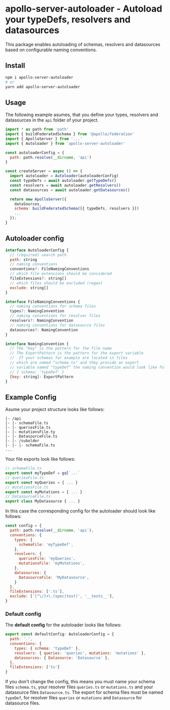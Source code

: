 # apollo-server-autoloader - Autoload your typeDefs, resolvers and datasources

This package enables autoloading of schemas, resolvers and datasources based on configurable naming conventions.

## Install

```bash
npm i apollo-server-autoloader
# or
yarn add apollo-server-autoloader
```

## Usage

The following example asumes, that you define your types, resolvers and datasources in the `api` folder of your project.

```js
import * as path from 'path'
import { buildFederatedSchema } from '@apollo/federation'
import { ApolloServer } from '...'
import { Autoloader } from 'apollo-server-autoloader'

const autoloaderConfig = {
  path: path.resolve(__dirname, 'api')
}

const createServer = async () => {
  import autoloader = Autoloader(autoloaderConfig)
  const typeDefs = await autoloader.getTypeDefs()
  const resolvers = await autoloader.getResolvers()
  const datasources = await autoloader.getDatasources()

  return new ApolloServer({
    dataSources,
    schema: buildFederatedSchema([{ typeDefs, resolvers }])
    ...
  });
}
```

## Autoloader config

```js
interface AutoloaderConfig {
  // (required) search path
  path: string
  // naming conventions
  conventions?: FileNamingConventions
  // which file extensions should be considered
  fileExtensions?: string[]
  // which files should be excluded (regex)
  exclude: string[]
}

interface FileNamingConventions {
  // naming conventions for schema files
  types?: NamingConvention
  // naming conventions for resolver files
  resolvers?: NamingConvention
  // naming conventions for datasource files
  datasources?: NamingConvention
}

interface NamingConvention {
  // The "key" is the pattern for the file name
  // The ExportPattern is the pattern for the export variable
  //  If your schemas for example are located in files
  // which are named "schema.ts" and they provide an export 
  // variable named "typeDef" the naming convention would look like follows:
  // { schema: 'typeDef' }
  [key: string]: ExportPattern
}
```

## Example Config

Asume your project structure looks like follows:

```
|- /api
|- |- schemaFile.ts
|- |- queriesFile.ts
|- |- mutationsFile.ty
|- |- DatasourceFile.ts
|- |- /subolder
|- |- |- schemaFile.ts
...
```

Your file exports look like follows:

```js
// schemaFile.ts
export const myTypeDef = gql`...`
// queriesFile.ts
export const myQueries = { ... }
// mutationsFile.ts
export const myMutations = { ... }
// DatasourceFile.ts
export class MyDatasource { ... }
```

In this case the corresponding config for the autoloader should look like follows:

```js
const config = {
  path: path.resolve(__dirname, 'api'),
  conventions: {
    types: {
      schemaFile: 'myTypeDef',
    },
    resolvers: {
      queriesFile: 'myQueries',
      mutationsFile: 'myMutations',
    },
    datasources: {
      DatasourceFile: 'MyDatasource',
    }
  },
  fileExtensions: ['.ts'],
  exclude: ['[^\/]+\.(spec|test)', '__tests__'],
}
```

### Default config

The **default config** for the autoloader looks like follows:

```js
export const defaultConfig: AutoloaderConfig = {
  path: '.',
  conventions: {
    types: { schema: 'typeDef' },
    resolvers: { queries: 'queries', mutations: 'mutations' },
    datasources: { Datasource: 'Datasource' },
  },
  fileExtensions: ['ts']
}
```

If you don't change the config, this means you must name your schema files `schema.ts`, your resolver files `queries.ts` or `mutations.ts` and your datasource files `Datasource.ts`. The export for schema files must be named `typeDef`, for resolver files `queries` or `mutations` and `Datasource` for datasource files.
